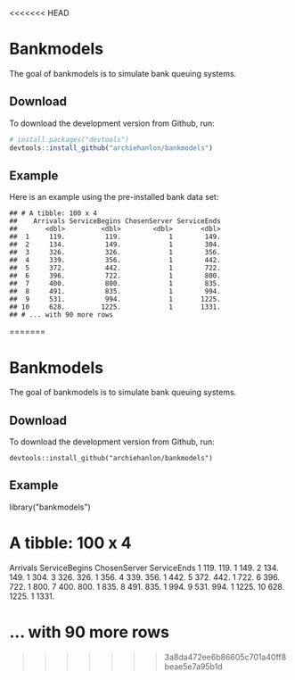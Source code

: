 <<<<<<< HEAD

# Bankmodels

The goal of bankmodels is to simulate bank queuing systems.

## Download

To download the development version from Github, run:

``` r
# install.packages("devtools")
devtools::install_github("archiehanlon/bankmodels")
```

## Example

Here is an example using the pre-installed bank data set:

    ## # A tibble: 100 x 4
    ##    Arrivals ServiceBegins ChosenServer ServiceEnds
    ##       <dbl>         <dbl>        <dbl>       <dbl>
    ##  1     119.          119.            1        149.
    ##  2     134.          149.            1        304.
    ##  3     326.          326.            1        356.
    ##  4     339.          356.            1        442.
    ##  5     372.          442.            1        722.
    ##  6     396.          722.            1        800.
    ##  7     400.          800.            1        835.
    ##  8     491.          835.            1        994.
    ##  9     531.          994.            1       1225.
    ## 10     628.         1225.            1       1331.
    ## # ... with 90 more rows
=======
# Bankmodels
The goal of bankmodels is to simulate bank queuing systems.

## Download
To download the development version from Github, run:

`devtools::install_github("archiehanlon/bankmodels")`


## Example
library("bankmodels")

# A tibble: 100 x 4
   Arrivals ServiceBegins ChosenServer ServiceEnds
      <dbl>         <dbl>        <dbl>       <dbl>
 1     119.          119.            1        149.
 2     134.          149.            1        304.
 3     326.          326.            1        356.
 4     339.          356.            1        442.
 5     372.          442.            1        722.
 6     396.          722.            1        800.
 7     400.          800.            1        835.
 8     491.          835.            1        994.
 9     531.          994.            1       1225.
10     628.         1225.            1       1331.
# ... with 90 more rows

>>>>>>> 3a8da472ee6b86605c701a40ff8beae5e7a95b1d
